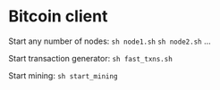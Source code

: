 # Bitcoin client

Start any number of nodes:
`sh node1.sh`
`sh node2.sh`
...

Start transaction generator:
`sh fast_txns.sh`

Start mining:
`sh start_mining`

